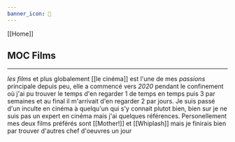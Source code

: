 ```yaml
---
banner_icon: 🎥
---
```


[[Home]]

## MOC Films

---

*les films* et plus globalement [[le cinéma]] est l'une de mes *passions* principale depuis peu, elle a commencé vers *2020* pendant le confinement où j'ai pu trouver le temps d'en regarder 1 de temps en temps puis 3 par semaines et au final il m'arrivait d'en regarder 2 par jours. Je suis passé d'un inculte en cinéma à quelqu'un qui s'y connait plutot bien, bien sur je ne suis pas un expert en cinéma mais j'ai quelques références. Personellement mes deux films préférés sont [[Mother!]] et [[Whiplash]] mais je finirais bien par trouver d'autres chef d'oeuvres un jour
